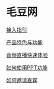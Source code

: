 # 毛豆网

[接入指引](./docs/manual/接入指引.md)

[产品特色与功能](./docs/quickstart/features.md)

[音频直播快速体验](./docs/quickstart/音频直播快速体验.md)

[如何使用PPT功能](./docs/manual/how-to-use-PPT.md)

[如何邀请嘉宾](./docs/manual/如何邀请嘉宾.md)

<!-- [开发者文档](开发者文档.md)

[网站用户手册](网站用户手册.md)

[音频直播快速体验](音频直播快速体验.md) -->

<!--
直播互动

创建音频课

创建视频课

手机直播流程

创建专栏

分销

设置后台

设置微信

关于我们
 -->

